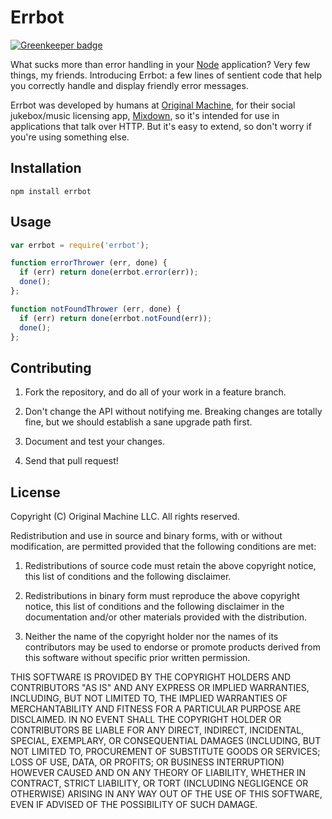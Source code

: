 # Errbot

[![Greenkeeper badge](https://badges.greenkeeper.io/nicholaswyoung/errbot.svg)](https://greenkeeper.io/)

What sucks more than error handling in your [Node](http://nodejs.org) application? Very few things, my friends. Introducing Errbot: a few lines of sentient code that help you correctly handle and display friendly error messages.

Errbot was developed by humans at [Original Machine](http://originalmachine.com), for their social jukebox/music licensing app, [Mixdown](http://mixdown.co), so it's intended for use in applications that talk over HTTP. But it's easy to extend, so don't worry if you're using something else.

## Installation

```
npm install errbot
```

## Usage

```javascript
var errbot = require('errbot');

function errorThrower (err, done) {
  if (err) return done(errbot.error(err));
  done();
};

function notFoundThrower (err, done) {
  if (err) return done(errbot.notFound(err));
  done();
};
```

## Contributing

1. Fork the repository, and do all of your work in a feature branch.

2. Don't change the API without notifying me. Breaking changes are totally fine, but we should establish a sane upgrade path first.

3. Document and test your changes.

4. Send that pull request!

## License

Copyright (C) Original Machine LLC.
All rights reserved.

Redistribution and use in source and binary forms, with or without modification, are permitted provided that the following conditions are met:

1. Redistributions of source code must retain the above copyright notice, this list of conditions and the following disclaimer.

2. Redistributions in binary form must reproduce the above copyright notice, this list of conditions and the following disclaimer in the documentation and/or other materials provided with the distribution.

3. Neither the name of the copyright holder nor the names of its contributors may be used to endorse or promote products derived from this software without specific prior written permission.

THIS SOFTWARE IS PROVIDED BY THE COPYRIGHT HOLDERS AND CONTRIBUTORS "AS IS" AND ANY EXPRESS OR IMPLIED WARRANTIES, INCLUDING, BUT NOT LIMITED TO, THE IMPLIED WARRANTIES OF MERCHANTABILITY AND FITNESS FOR A PARTICULAR PURPOSE ARE DISCLAIMED. IN NO EVENT SHALL THE COPYRIGHT HOLDER OR CONTRIBUTORS BE LIABLE FOR ANY DIRECT, INDIRECT, INCIDENTAL, SPECIAL, EXEMPLARY, OR CONSEQUENTIAL DAMAGES (INCLUDING, BUT NOT LIMITED TO, PROCUREMENT OF SUBSTITUTE GOODS OR SERVICES; LOSS OF USE, DATA, OR PROFITS; OR BUSINESS INTERRUPTION) HOWEVER CAUSED AND ON ANY THEORY OF LIABILITY, WHETHER IN CONTRACT, STRICT LIABILITY, OR TORT (INCLUDING NEGLIGENCE OR OTHERWISE) ARISING IN ANY WAY OUT OF THE USE OF THIS SOFTWARE, EVEN IF ADVISED OF THE POSSIBILITY OF SUCH DAMAGE.
